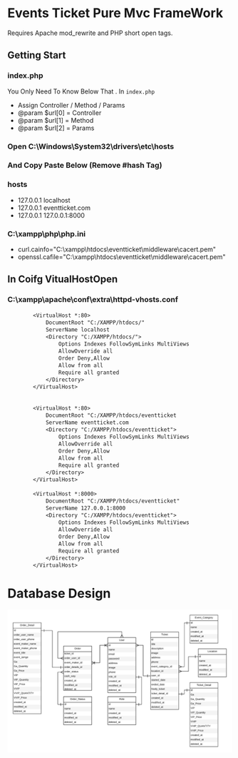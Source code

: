 # Events Ticket Pure Mvc FrameWork

Requires Apache mod_rewrite and PHP short open tags.

## Getting Start

### index.php

You Only Need To Know Below That . In `index.php`
* Assign Controller / Method / Params
* @param $url[0] = Controller
* @param $url[1] = Method
* @param $url[2] = Params 

### Open C:\Windows\System32\drivers\etc\hosts
### And Copy Paste Below (Remove #hash Tag)

### hosts

* 127.0.0.1 localhost
* 127.0.0.1 eventticket.com
* 127.0.0.1 127.0.0.1:8000

### C:\xampp\php\php.ini

*  curl.cainfo="C:\xampp\htdocs\eventticket\middleware\cacert.pem"
*  openssl.cafile="C:\xampp\htdocs\eventticket\middleware\cacert.pem"

## In Coifg VitualHostOpen
###  C:\xampp\apache\conf\extra\httpd-vhosts.conf 

``` apacheconf
        <VirtualHost *:80>
            DocumentRoot "C:/XAMPP/htdocs/"
            ServerName localhost
            <Directory "C:/XAMPP/htdocs/">
                Options Indexes FollowSymLinks MultiViews
                AllowOverride all
                Order Deny,Allow
                Allow from all
                Require all granted
            </Directory>
        </VirtualHost>


        <VirtualHost *:80>
            DocumentRoot "C:/XAMPP/htdocs/eventticket
            ServerName eventticket.com
            <Directory "C:/XAMPP/htdocs/eventticket">
                Options Indexes FollowSymLinks MultiViews
                AllowOverride all
                Order Deny,Allow
                Allow from all
                Require all granted
            </Directory>
        </VirtualHost>
        
        <VirtualHost *:8000>
            DocumentRoot "C:/XAMPP/htdocs/eventticket"
            ServerName 127.0.0.1:8000
            <Directory "C:/XAMPP/htdocs/eventticket">
                Options Indexes FollowSymLinks MultiViews
                AllowOverride all
                Order Deny,Allow
                Allow from all
                Require all granted
            </Directory>
        </VirtualHost>
```

# Database Design
![Database Design](https://raw.githubusercontent.com/WuWooLay/eventTicketsTinyPhp/master/eventticket_database.png)